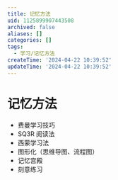 ```yaml
---
title: 记忆方法
uid: 1125899907443508
archived: false
aliases: []
categories: []
tags:
  - 学习/记忆方法
createTime: '2024-04-22 10:39:52'
updateTime: '2024-04-22 10:39:52'
---
```


# 记忆方法

- 费曼学习技巧
- SQ3R 阅读法
- 西蒙学习法
- 图形化（思维导图、流程图）
- 记忆宫殿
- 刻意练习
